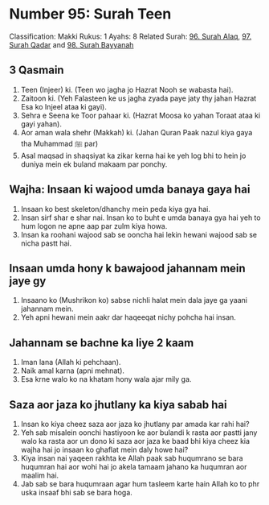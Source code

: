# Number 95: Surah Teen

Classification: Makki
Rukus: 1
Ayahs: 8
Related Surah: [96. Surah Alaq](96_Surah_Alaq.md), [97. Surah Qadar](97_Surah_Qadar.md) and [98. Surah Bayyanah](98_Surah_Bayyanah.md)

## 3 Qasmain

1. Teen (Injeer) ki. (Teen wo jagha jo Hazrat Nooh se wabasta hai).
2. Zaitoon ki. (Yeh Falasteen ke us jagha zyada paye jaty thy jahan Hazrat Esa ko Injeel ataa ki gayi).
3. Sehra e Seena ke Toor pahaar ki. (Hazrat Moosa ko yahan Toraat ataa ki gayi yahan).
4. Aor aman wala shehr (Makkah) ki. (Jahan Quran Paak nazul kiya gaya tha Muhammad ﷺ par)
5. Asal maqsad in shaqsiyat ka zikar kerna hai ke yeh log bhi to hein jo duniya mein ek buland makaam par ponchy.

## Wajha: Insaan ki wajood umda banaya gaya hai

1. Insaan ko best skeleton/dhanchy mein peda kiya gya hai.
2. Insan sirf shar e shar nai. Insan ko to buht e umda banaya gya hai yeh to hum logon ne apne aap par zulm kiya howa.
3. Insan ka roohani wajood sab se ooncha hai lekin hewani wajood sab se nicha pastt hai.

## Insaan umda hony k bawajood jahannam mein jaye gy

1. Insaano ko (Mushrikon ko) sabse nichli halat mein dala jaye ga yaani jahannam mein.
2. Yeh apni hewani mein aakr dar haqeeqat nichy pohcha hai insan.

## Jahannam se bachne ka liye 2 kaam

1. Iman lana (Allah ki pehchaan).
2. Naik amal karna (apni mehnat).
3. Esa krne walo ko na khatam hony wala ajar mily ga.

## Saza aor jaza ko jhutlany ka kiya sabab hai

1. Insan ko kiya cheez saza aor jaza ko jhutlany par amada kar rahi hai?
2. Yeh sab misalein oonchi hastiyoon ke aor bulandi k rasta aor pastti jany walo ka rasta aor un dono ki saza aor jaza ke baad bhi kiya cheez kia wajha hai jo insaan ko ghaflat mein daly howe hai?
3. Kiya insan nai yaqeen rakhta ke Allah paak sab huqumrano se bara huqumran hai aor wohi hai jo akela tamaam jahano ka huqumran aor maalim hai.
4. Jab sab se bara huqumraan agar hum tasleem karte hain Allah ko to phr uska insaaf bhi sab se bara hoga.
